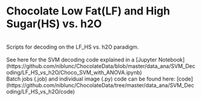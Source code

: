 # Chocolate Low Fat(LF) and High Sugar(HS) vs. h2O  
<br>
Scripts for decoding on the LF_HS vs. h2O paradigm.  
<br>
<br>
See here for the SVM decoding code explained in a [Jupyter Notebook](https://github.com/niblunc/ChocolateData/blob/master/data_ana/SVM_Decoding/LF_HS_vs_h2O/Choco_SVM_with_ANOVA.ipynb)  
<br>
Batch jobs (.job) and individual image (.py) code can be found here: [code](https://github.com/niblunc/ChocolateData/tree/master/data_ana/SVM_Decoding/LF_HS_vs_h2O/code)    
